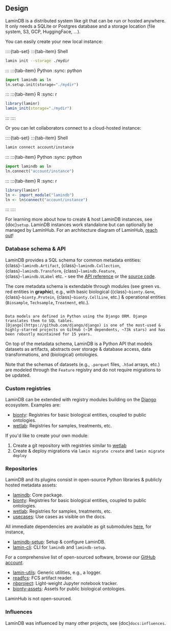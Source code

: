 ## Design

LaminDB is a distributed system like git that can be run or hosted anywhere. It only needs a SQLite or Postgres database and a storage location (file system, S3, GCP, HuggingFace, ...).

You can easily create your new local instance:

::::{tab-set}
:::{tab-item} Shell

```bash
lamin init --storage ./mydir
```

:::
:::{tab-item} Python
:sync: python

```python
import lamindb as ln
ln.setup.init(storage="./mydir")
```

:::
:::{tab-item} R
:sync: r

```R
library(laminr)
lamin_init(storage="./mydir")
```

:::
::::

Or you can let collaborators connect to a cloud-hosted instance:

::::{tab-set}
:::{tab-item} Shell

```bash
lamin connect account/instance
```

:::
:::{tab-item} Python
:sync: python

```python
import lamindb as ln
ln.connect("account/instance")
```

:::
:::{tab-item} R
:sync: r

```R
library(laminr)
ln <- import_module("lamindb")
ln <- ln$connect("account/instance")
```

:::
::::

For learning more about how to create & host LaminDB instances, see {doc}`setup`. LaminDB instances work standalone but can optionally be managed by LaminHub. For an architecture diagram of LaminHub, [reach out](https://lamin.ai/contact)!

### Database schema & API

LaminDB provides a SQL schema for common metadata entities: {class}`~lamindb.Artifact`, {class}`~lamindb.Collection`, {class}`~lamindb.Transform`, {class}`~lamindb.Feature`, {class}`~lamindb.ULabel` etc. - see the [API reference](/api) or the [source code](https://github.com/laminlabs/lnschema-core/blob/main/lnschema_core/models.py).

The core metadata schema is extendable through modules (see green vs. red entities in **graphic**), e.g., with basic biological ({class}`~bionty.Gene`, {class}`~bionty.Protein`, {class}`~bionty.CellLine`, etc.) & operational entities (`Biosample`, `Techsample`, `Treatment`, etc.).

```{dropdown} What is the metadata schema language?

Data models are defined in Python using the Django ORM. Django translates them to SQL tables.
[Django](https://github.com/django/django) is one of the most-used & highly-starred projects on GitHub (~1M dependents, ~73k stars) and has been robustly maintained for 15 years.

```

On top of the metadata schema, LaminDB is a Python API that models datasets as artifacts, abstracts over storage & database access, data transformations, and (biological) ontologies.

Note that the schemas of datasets (e.g., `.parquet` files, `.h5ad` arrays, etc.) are modeled through the `Feature` registry and do not require migrations to be updated.

### Custom registries

LaminDB can be extended with registry modules building on the [Django](https://github.com/django/django) ecosystem. Examples are:

- [bionty](./bionty): Registries for basic biological entities, coupled to public ontologies.
- [wetlab](https://github.com/laminlabs/wetlab): Registries for samples, treatments, etc.

If you'd like to create your own module:

1. Create a git repository with registries similar to [wetlab](https://github.com/laminlabs/wetlab)
2. Create & deploy migrations via `lamin migrate create` and `lamin migrate deploy`

### Repositories

LaminDB and its plugins consist in open-source Python libraries & publicly hosted metadata assets:

- [lamindb](https://github.com/laminlabs/lamindb): Core package.
- [bionty](https://github.com/laminlabs/bionty): Registries for basic biological entities, coupled to public ontologies.
- [wetlab](https://github.com/laminlabs/wetlab): Registries for samples, treatments, etc.
- [usecases](https://github.com/laminlabs/lamin-usecases): Use cases as visible on the docs.

All immediate dependencies are available as git submodules [here](https://github.com/laminlabs/lamindb/tree/main/sub), for instance,

- [lamindb-setup](https://github.com/laminlabs/lamindb-setup): Setup & configure LaminDB.
- [lamin-cli](https://github.com/laminlabs/lamin-cli): CLI for `lamindb` and `lamindb-setup`.

For a comprehensive list of open-sourced software, browse our [GitHub account](https://github.com/laminlabs).

- [lamin-utils](https://github.com/laminlabs/lamin-utils): Generic utilities, e.g., a logger.
- [readfcs](https://github.com/laminlabs/readfcs): FCS artifact reader.
- [nbproject](https://github.com/laminlabs/readfcs): Light-weight Jupyter notebook tracker.
- [bionty-assets](https://github.com/laminlabs/bionty-assets): Assets for public biological ontologies.

LaminHub is not open-sourced.

### Influences

LaminDB was influenced by many other projects, see {doc}`docs:influences`.
